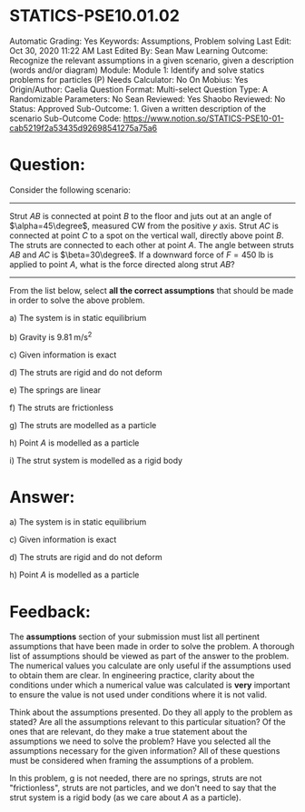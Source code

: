 # STATICS-PSE10.01.02

Automatic Grading: Yes
Keywords: Assumptions, Problem solving
Last Edit: Oct 30, 2020 11:22 AM
Last Edited By: Sean Maw
Learning Outcome: Recognize the relevant assumptions in a given scenario, given a description (words and/or diagram)
Module: Module 1: Identify and solve statics problems for particles (P)
Needs Calculator: No
On Mobius: Yes
Origin/Author: Caelia
Question Format: Multi-select
Question Type: A
Randomizable Parameters: No
Sean Reviewed: Yes
Shaobo Reviewed: No
Status: Approved
Sub-Outcome: 1. Given a written description of the scenario
Sub-Outcome Code: https://www.notion.so/STATICS-PSE10-01-cab5219f2a53435d92698541275a75a6

# Question:

Consider the following scenario:

---

Strut $AB$ is connected at point $B$ to the floor and juts out at an angle of $\alpha=45\degree$, measured CW from the positive $y$ axis. Strut $AC$ is connected at point $C$ to a spot on the vertical wall, directly above point $B$. The struts are connected to each other at point $A$. The angle between struts $AB$ and $AC$ is $\beta=30\degree$. If a downward force of $F=450\;\mathrm{lb}$ is applied to point $A$, what is the force directed along strut $A$$B$?

---

From the list below, select **all the correct assumptions** that should be made in order to solve the above problem. 

a) The system is in static equilibrium

b) Gravity is $9.81\;\mathrm{m/s^2}$

c) Given information is exact

d) The struts are rigid and do not deform

e) The springs are linear

f) The struts are frictionless

g) The struts are modelled as a particle

h) Point $A$ is modelled as a particle

i) The strut system is modelled as a rigid body

# Answer:

a) The system is in static equilibrium

c) Given information is exact

d) The struts are rigid and do not deform

h) Point $A$ is modelled as a particle

# Feedback:

The **assumptions** section of your submission must list all pertinent assumptions that have been made in order to solve the problem. A thorough list of assumptions should be viewed as part of the answer to the problem. The numerical values you calculate are only useful if the assumptions used to obtain them are clear. In engineering practice, clarity about the conditions under which a numerical value was calculated is **very** important to ensure the value is not used under conditions where it is not valid.

Think about the assumptions presented. Do they all apply to the problem as stated? Are all the assumptions relevant to this particular situation? Of the ones that are relevant, do they make a true statement about the assumptions we need to solve the problem? Have you selected all the assumptions necessary for the given information? All of these questions must be considered when framing the assumptions of a problem. 

In this problem, g is not needed, there are no springs, struts are not "frictionless", struts are not particles, and we don't need to say that the strut system is a rigid body (as we care about $A$ as a particle).